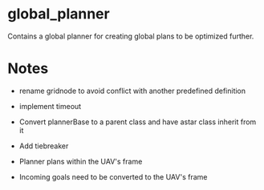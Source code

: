 # global_planner
Contains a global planner for creating global plans to be optimized further.

# Notes
- rename gridnode to avoid conflict with another predefined definition

- implement timeout

- Convert plannerBase to a parent class and have astar class inherit from it

- Add tiebreaker

- Planner plans within the UAV's frame
- Incoming goals need to be converted to the UAV's frame
